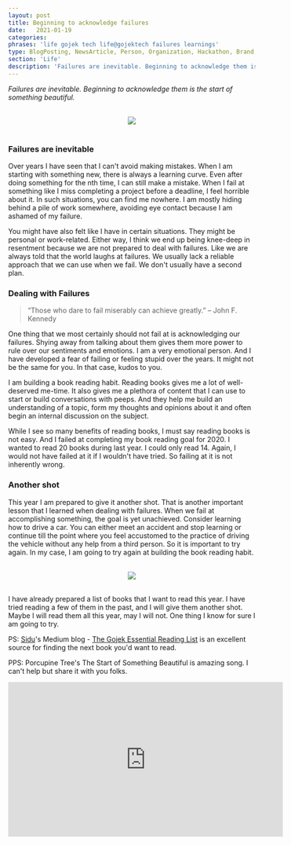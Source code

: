 ```yaml
---
layout: post
title: Beginning to acknowledge failures
date:   2021-01-19
categories:
phrases: 'life gojek tech life@gojektech failures learnings'
type: BlogPosting, NewsArticle, Person, Organization, Hackathon, Brand, Atlas, Guide, Failures, Learnings
section: 'Life'
description: 'Failures are inevitable. Beginning to acknowledge them is the start of something beautiful.'
---
```


*Failures are inevitable. Beginning to acknowledge them is the start of something beautiful.*

<br>
<div style="text-align:center">
<img src="you-failure.gif" />
</div>
<br>

### Failures are inevitable

Over years I have seen that I can't avoid making mistakes. When I am starting with something new, there is always a learning curve. Even after doing something for the nth time, I can still make a mistake. When I fail at something like I miss completing a project before a deadline, I feel horrible about it. In such situations, you can find me nowhere. I am mostly hiding behind a pile of work somewhere, avoiding eye contact because I am ashamed of my failure.

You might have also felt like I have in certain situations. They might be personal or work-related. Either way, I think we end up being knee-deep in resentment because we are not prepared to deal with failures. Like we are always told that the world laughs at failures. We usually lack a reliable approach that we can use when we fail. We don't usually have a second plan.

### Dealing with Failures

> “Those who dare to fail miserably can achieve greatly.” – John F. Kennedy

One thing that we most certainly should not fail at is acknowledging our failures. Shying away from talking about them gives them more power to rule over our sentiments and emotions. I am a very emotional person. And I have developed a fear of failing or feeling stupid over the years. It might not be the same for you. In that case, kudos to you.

I am building a book reading habit. Reading books gives me a lot of well-deserved me-time. It also gives me a plethora of content that I can use to start or build conversations with peeps. And they help me build an understanding of a topic, form my thoughts and opinions about it and often begin an internal discussion on the subject.

While I see so many benefits of reading books, I must say reading books is not easy. And I failed at completing my book reading goal for 2020. I wanted to read 20 books during last year. I could only read 14. Again, I would not have failed at it if I wouldn't have tried. So failing at it is not inherently wrong.

### Another shot

This year I am prepared to give it another shot. That is another important lesson that I learned when dealing with failures. When we fail at accomplishing something, the goal is yet unachieved. Consider learning how to drive a car. You can either meet an accident and stop learning or continue till the point where you feel accustomed to the practice of driving the vehicle without any help from a third person. So it is important to try again. In my case, I am going to try again at building the book reading habit.

<br>
<div style="text-align:center">
<img src="another-shot.gif" />
</div>
<br>

I have already prepared a list of books that I want to read this year. I have tried reading a few of them in the past, and I will give them another shot. Maybe I will read them all this year, may I will not. One thing I know for sure I am going to try.

PS: [Sidu](https://twitter.com/ponnappa)'s Medium blog - [The Gojek Essential Reading List](https://blog.gojekengineering.com/the-go-jek-reading-list-1088712ccc14) is an excellent source for finding the next book you'd want to read.

PPS: Porcupine Tree's The Start of Something Beautiful is amazing song. I can't help but share it with you folks.

<div style="text-align:center">
<iframe width="560" height="315" src="https://www.youtube.com/embed/pitwR8jPd_M" frameborder="0" allow="accelerometer; autoplay; clipboard-write; encrypted-media; gyroscope; picture-in-picture" allowfullscreen></iframe>
</div>
